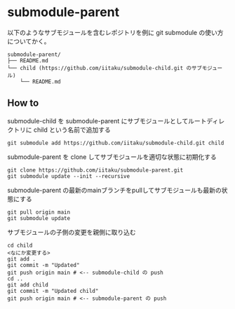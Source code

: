 # submodule-parent

以下のようなサブモジュールを含むレポジトリを例に git submodule の使い方についてかく。
```
submodule-parent/
├── README.md
└── child (https://github.com/iitaku/submodule-child.git のサブモジュール)
    └── README.md
```

## How to

submodule-child を submodule-parent にサブモジュールとしてルートディレクトリに child という名前で追加する

```
git submodule add https://github.com/iitaku/submodule-child.git child
```

submodule-parent を clone してサブモジュールを適切な状態に初期化する
```
git clone https://github.com/iitaku/submodule-parent.git
git submodule update --init --recursive
```

submodule-parent の最新のmainブランチをpullしてサブモジュールも最新の状態にする
```
git pull origin main
git submodule update
```

サブモジュールの子側の変更を親側に取り込む
```
cd child
<なにか変更する>
git add .
git commit -m "Updated"
git push origin main # <-- submodule-child の push
cd ..
git add child
git commit -m "Updated child"
git push origin main # <-- submodule-parent の push
```
